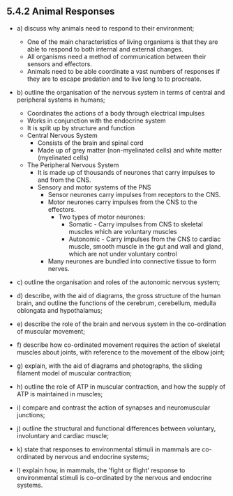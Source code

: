 5.4.2 Animal Responses
---

* a) discuss why animals need to respond to their environment;
	* One of the main characteristics of living organisms is that they are able to respond to both internal and external changes.
	* All organisms need a method of communication between their sensors and effectors.
	* Animals need to be able coordinate a vast numbers of responses if they are to escape predation and to live long to to procreate.

* b) outline the organisation of the nervous system in terms of central and peripheral systems in humans;
	* Coordinates the actions of a body through electrical impulses
	* Works in conjunction with the endocrine system
	* It is split up by structure and function
	* Central Nervous System
		* Consists of the brain and spinal cord
		* Made up of grey matter (non-myelinated cells) and white matter (myelinated cells)
	* The Peripheral Nervous System
		* It is made up of thousands of neurones that carry impulses to and from the CNS.
		* Sensory and motor systems of the PNS
			* Sensor neurones carry impulses from receptors to the CNS.
			* Motor neurones carry impulses from the CNS to the effectors.
				* Two types of motor neurones:
					* Somatic - Carry impulses from CNS to skeletal muscles which are voluntary muscles
					* Autonomic - Carry impulses from the CNS to cardiac muscle, smooth muscle in the gut and wall and gland, which are not under voluntary control 
			* Many neurones are bundled into connective tissue to form nerves.

* c) outline the organisation and roles of the autonomic nervous system;

* d) describe, with the aid of diagrams, the gross structure of the human brain, and outline the functions of the cerebrum, cerebellum, medulla oblongata and hypothalamus;

* e) describe the role of the brain and nervous system in the co-ordination of muscular movement;

* f) describe how co-ordinated movement requires the action of skeletal muscles about joints, with reference to the movement of the elbow joint;

* g) explain, with the aid of diagrams and photographs, the sliding filament model of muscular contraction;

* h) outline the role of ATP in muscular contraction, and how the supply of ATP is maintained in muscles;

* i) compare and contrast the action of synapses and neuromuscular junctions;

* j) outline the structural and functional differences between voluntary, involuntary and cardiac muscle;

* k) state that responses to environmental stimuli in mammals are co-ordinated by nervous and endocrine systems;

* l) explain how, in mammals, the 'fight or flight' response to environmental stimuli is co-ordinated by the nervous and endocrine systems.